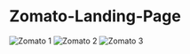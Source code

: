 # Zomato-Landing-Page
![Zomato 1](https://user-images.githubusercontent.com/114686528/217525617-50df61b9-f0b2-4804-847a-266d43f3c337.png)
![Zomato 2](https://user-images.githubusercontent.com/114686528/217525647-a0885103-4472-481b-9ad9-ed58d29b2873.png)
![Zomato 3](https://user-images.githubusercontent.com/114686528/217525657-649dc48f-6da4-49c5-bc13-f0154c6c035b.png)
